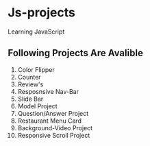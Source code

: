 # Js-projects
Learning JavaScript
<br>
## Following Projects Are Avalible 
1. Color Flipper
2. Counter
3. Review's
4. Resposnsive Nav-Bar
5. Slide Bar
6. Model Project
7. Question/Answer Project
8. Restaurant Menu Card
9. Background-Video Project
10. Responsive Scroll Project

